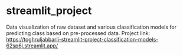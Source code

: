 # streamlit_project
Data visualization of raw dataset  and various classification models for predicting class based on pre-processed data.
Project link: https://toghruljabbarli-streamlit-project-classification-models-62sp6j.streamlit.app/

